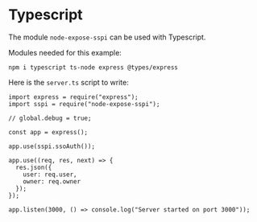 # Typescript

The module `node-expose-sspi` can be used with Typescript.

Modules needed for this example:
```
npm i typescript ts-node express @types/express
```

Here is the `server.ts` script to write:

```
import express = require("express");
import sspi = require("node-expose-sspi");

// global.debug = true;

const app = express();

app.use(sspi.ssoAuth());

app.use((req, res, next) => {
  res.json({
    user: req.user,
    owner: req.owner
  });
});

app.listen(3000, () => console.log("Server started on port 3000"));
```

